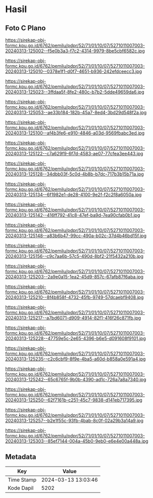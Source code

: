 # Hasil

## Foto C Plano

https://sirekap-obj-formc.kpu.go.id/6762/pemilu/pdpr/52/71/01/10/07/5271011007003-20240313-125002--f5e0b3a3-f7c2-4314-9979-8be5cbf6582c.jpg

https://sirekap-obj-formc.kpu.go.id/6762/pemilu/pdpr/52/71/01/10/07/5271011007003-20240313-125010--0378e1f1-d0f7-4651-b936-242efdceecc3.jpg

https://sirekap-obj-formc.kpu.go.id/6762/pemilu/pdpr/52/71/01/10/07/5271011007003-20240313-125023--3ffdaa5f-8fe2-480c-b7b2-5dde49659da6.jpg

https://sirekap-obj-formc.kpu.go.id/6762/pemilu/pdpr/52/71/01/10/07/5271011007003-20240313-125053--ae33b184-182b-45a7-8ed4-3bd29d548f2a.jpg

https://sirekap-obj-formc.kpu.go.id/6762/pemilu/pdpr/52/71/01/10/07/5271011007003-20240313-125100--af4b3fe6-e910-4846-a03d-9569fbabc3ed.jpg

https://sirekap-obj-formc.kpu.go.id/6762/pemilu/pdpr/52/71/01/10/07/5271011007003-20240313-125122--c7a629f9-6f7d-4583-ae07-77cfea3ee443.jpg

https://sirekap-obj-formc.kpu.go.id/6762/pemilu/pdpr/52/71/01/10/07/5271011007003-20240313-125128--34dbb03f-5c0d-4b8b-b7dc-717b3b15b71a.jpg

https://sirekap-obj-formc.kpu.go.id/6762/pemilu/pdpr/52/71/01/10/07/5271011007003-20240313-125134--6f1982e1-de28-4100-9e2f-f2c2f8a6050a.jpg

https://sirekap-obj-formc.kpu.go.id/6762/pemilu/pdpr/52/71/01/10/07/5271011007003-20240313-125142--416ff792-41c8-47ef-ba9d-7ea90cfab0b1.jpg

https://sirekap-obj-formc.kpu.go.id/6762/pemilu/pdpr/52/71/01/10/07/5271011007003-20240313-125148--a83b6b47-99cc-490a-b02c-37d4b46bd15f.jpg

https://sirekap-obj-formc.kpu.go.id/6762/pemilu/pdpr/52/71/01/10/07/5271011007003-20240313-125156--c9c7aa6b-57c5-490d-8bf2-21f5432a210b.jpg

https://sirekap-obj-formc.kpu.go.id/6762/pemilu/pdpr/52/71/01/10/07/5271011007003-20240313-125203--2a9e0a15-1ea2-45d9-857c-67afb87f6aba.jpg

https://sirekap-obj-formc.kpu.go.id/6762/pemilu/pdpr/52/71/01/10/07/5271011007003-20240313-125210--8f4b858f-4732-45fb-9749-57dcaebf9408.jpg

https://sirekap-obj-formc.kpu.go.id/6762/pemilu/pdpr/52/71/01/10/07/5271011007003-20240313-125217--a7bd6071-d909-4914-82f1-416f26c871fb.jpg

https://sirekap-obj-formc.kpu.go.id/6762/pemilu/pdpr/52/71/01/10/07/5271011007003-20240313-125228--47759e5c-2e65-4396-b6e5-d091608f9101.jpg

https://sirekap-obj-formc.kpu.go.id/6762/pemilu/pdpr/52/71/01/10/07/5271011007003-20240313-125235--c2c6cbf9-8f9e-4ba5-a60d-b858a0e591a4.jpg

https://sirekap-obj-formc.kpu.go.id/6762/pemilu/pdpr/52/71/01/10/07/5271011007003-20240313-125242--65c6765f-9b0b-4390-ad1c-726a7a8a7340.jpg

https://sirekap-obj-formc.kpu.go.id/6762/pemilu/pdpr/52/71/01/10/07/5271011007003-20240313-125250--62f7161b-c251-45c7-9838-d141eb717395.jpg

https://sirekap-obj-formc.kpu.go.id/6762/pemilu/pdpr/52/71/01/10/07/5271011007003-20240313-125257--b2e1f55c-93fb-4bab-8c0f-02a29b3a14a9.jpg

https://sirekap-obj-formc.kpu.go.id/6762/pemilu/pdpr/52/71/01/10/07/5271011007003-20240313-125303--85ef7144-004a-45b0-9eb0-e6e4e00a448a.jpg


## Metadata

| Key        | Value               |
| ---------- | ------------------- |
| Time Stamp | 2024-03-13 13:03:46 |
| Kode Dapil | 5202                |



